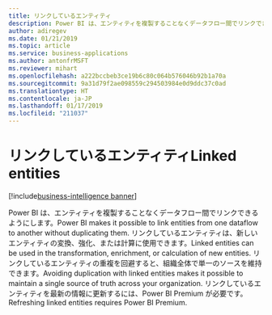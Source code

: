 ```yaml
---
title: リンクしているエンティティ
description: Power BI は、エンティティを複製することなくデータフロー間でリンクできるようにします
author: adiregev
ms.date: 01/21/2019
ms.topic: article
ms.service: business-applications
ms.author: antonfrMSFT
ms.reviewer: mihart
ms.openlocfilehash: a222bccbeb3ce19b6c80c064b576046b92b1a70a
ms.sourcegitcommit: 9a31d79f2ae098559c294503984e0d9ddc37c0ad
ms.translationtype: HT
ms.contentlocale: ja-JP
ms.lasthandoff: 01/17/2019
ms.locfileid: "211037"
---
```

# <a name="linked-entities"></a><span data-ttu-id="960f5-103">リンクしているエンティティ</span><span class="sxs-lookup"><span data-stu-id="960f5-103">Linked entities</span></span>
[!include[business-intelligence banner](../../../includes/business-intelligence.md)]


<span data-ttu-id="960f5-104">Power BI は、エンティティを複製することなくデータフロー間でリンクできるようにします。</span><span class="sxs-lookup"><span data-stu-id="960f5-104">Power BI makes it possible to link entities from one dataflow to another without duplicating them.</span></span>
<span data-ttu-id="960f5-105">リンクしているエンティティは、新しいエンティティの変換、強化、または計算に使用できます。</span><span class="sxs-lookup"><span data-stu-id="960f5-105">Linked entities can be used in the transformation, enrichment, or calculation of new entities.</span></span> <span data-ttu-id="960f5-106">リンクしているエンティティの重複を回避すると、組織全体で単一のソースを維持できます。</span><span class="sxs-lookup"><span data-stu-id="960f5-106">Avoiding duplication with linked entities makes it possible to maintain a single source of truth across your organization.</span></span> <span data-ttu-id="960f5-107">リンクしているエンティティを最新の情報に更新するには、Power BI Premium が必要です。</span><span class="sxs-lookup"><span data-stu-id="960f5-107">Refreshing linked entities requires Power BI Premium.</span></span> 

